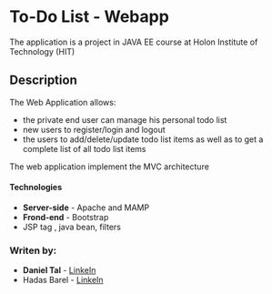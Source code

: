 # To-Do List - Webapp

The application is a project in JAVA EE course at Holon Institute of Technology (HIT)

## Description
The Web Application allows:
- the private end user can manage his personal todo list 
- new users to register/login and logout
-  the users to add/delete/update todo list items as well as to get a complete list of all todo list items 

The web application implement the MVC architecture

#### Technologies
- **Server-side** - Apache and MAMP
- **Frond-end** - Bootstrap
- JSP tag , java bean, filters

### Writen by:

- **Daniel Tal** - [LinkeIn](https://www.linkedin.com/in/daniel-tal/)
- Hadas Barel - [LinkeIn](https://www.linkedin.com/in/hadas-barel-a73840148/)
